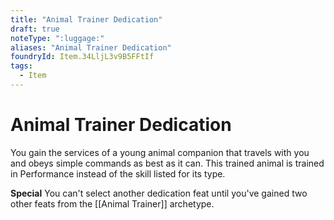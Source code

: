 ```yaml
---
title: "Animal Trainer Dedication"
draft: true
noteType: ":luggage:"
aliases: "Animal Trainer Dedication"
foundryId: Item.34LljL3v9B5FFtIf
tags:
  - Item
---
```


# Animal Trainer Dedication

You gain the services of a young animal companion that travels with you and obeys simple commands as best as it can. This trained animal is trained in Performance instead of the skill listed for its type.

**Special** You can't select another dedication feat until you've gained two other feats from the [[Animal Trainer]] archetype.
